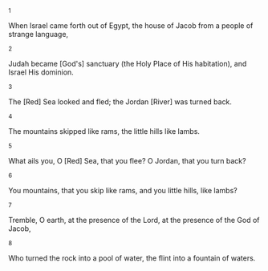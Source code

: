 <sup>1</sup> 

When Israel came forth out of Egypt, the house of Jacob from a people of strange language, 

<sup>2</sup> 

Judah became [God's] sanctuary (the Holy Place of His habitation), and Israel His dominion. 

<sup>3</sup> 

The [Red] Sea looked and fled; the Jordan [River] was turned back. 

<sup>4</sup> 

The mountains skipped like rams, the little hills like lambs. 

<sup>5</sup> 

What ails you, O [Red] Sea, that you flee? O Jordan, that you turn back? 

<sup>6</sup> 

You mountains, that you skip like rams, and you little hills, like lambs? 

<sup>7</sup> 

Tremble, O earth, at the presence of the Lord, at the presence of the God of Jacob, 

<sup>8</sup> 

Who turned the rock into a pool of water, the flint into a fountain of waters.